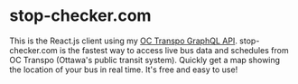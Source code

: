 # stop-checker.com

This is the React.js client using my [OC Transpo GraphQL API](https://github.com/danielholmes839/OCTranspo-GraphQL). stop-checker.com is the fastest way to access live bus data and schedules from OC Transpo (Ottawa's public transit system). Quickly get a map showing the location of your bus in real time. It's free and easy to use!

